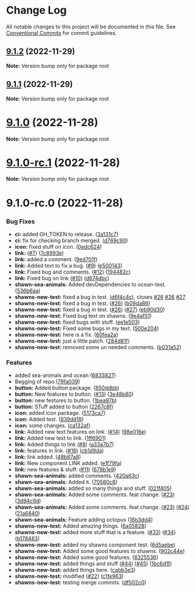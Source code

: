 # Change Log

All notable changes to this project will be documented in this file.
See [Conventional Commits](https://conventionalcommits.org) for commit guidelines.

## [9.1.2](https://github.com/Stompke/testing-lerna/compare/v9.1.1...v9.1.2) (2022-11-29)

**Note:** Version bump only for package root





## [9.1.1](https://github.com/Stompke/testing-lerna/compare/v9.1.0...v9.1.1) (2022-11-29)

**Note:** Version bump only for package root





# [9.1.0](https://github.com/Stompke/testing-lerna/compare/v9.1.0-rc.1...v9.1.0) (2022-11-28)

**Note:** Version bump only for package root





# [9.1.0-rc.1](https://github.com/Stompke/testing-lerna/compare/v9.1.0-rc.0...v9.1.0-rc.1) (2022-11-28)

**Note:** Version bump only for package root





# 9.1.0-rc.0 (2022-11-28)


### Bug Fixes

* **ci:** added GH_TOKEN to release. ([3a131c7](https://github.com/Stompke/testing-lerna/commit/3a131c7a768f33e59d8a671f1de4befefa352068))
* **ci:** fix for checking branch merged. ([d769c90](https://github.com/Stompke/testing-lerna/commit/d769c90c3b802bbb274adc31e85729bbb79580c8))
* **icon:** fixed stuff on icon. ([0edc624](https://github.com/Stompke/testing-lerna/commit/0edc6247555d506091e31ee97640e43445149631))
* **link:** ([#7](https://github.com/Stompke/testing-lerna/issues/7)) ([7c8993e](https://github.com/Stompke/testing-lerna/commit/7c8993e607e482fe3856223a089a1896b579f974))
* **link:** added a comment. ([9ed701f](https://github.com/Stompke/testing-lerna/commit/9ed701f5efd3d69a2b6d84f34b4c8cb1483930e8))
* **link:** Added text to fix a bug. ([#9](https://github.com/Stompke/testing-lerna/issues/9)) ([e500143](https://github.com/Stompke/testing-lerna/commit/e500143c840baf0d439489535ef674e064263451))
* **link:** Fixed bug and comments. ([#12](https://github.com/Stompke/testing-lerna/issues/12)) ([194482c](https://github.com/Stompke/testing-lerna/commit/194482c952ba53031571cef53058388d88a474d1))
* **link:** Fixed bug on link ([#10](https://github.com/Stompke/testing-lerna/issues/10)) ([d674dbc](https://github.com/Stompke/testing-lerna/commit/d674dbca15d968219f8cc03bd45cfeb4b24cff45))
* **shawn-sea-animals:** Added devDependencies to ocean-test. ([536b6aa](https://github.com/Stompke/testing-lerna/commit/536b6aa7d7b9a823f74183c30840664b5e15a720))
* **shawns-new-test:** fixed a bug in test. ([d6f4c4c](https://github.com/Stompke/testing-lerna/commit/d6f4c4cf33a35e53dd3bc834f6a8128f135bf3cb)), closes [#26](https://github.com/Stompke/testing-lerna/issues/26) [#26](https://github.com/Stompke/testing-lerna/issues/26) [#27](https://github.com/Stompke/testing-lerna/issues/27)
* **shawns-new-test:** fixed a bug in test. ([#26](https://github.com/Stompke/testing-lerna/issues/26)) ([b09da86](https://github.com/Stompke/testing-lerna/commit/b09da869d2a32dc30465e5cf415d1b032d6b489c))
* **shawns-new-test:** fixed a bug in test. ([#26](https://github.com/Stompke/testing-lerna/issues/26)) ([#27](https://github.com/Stompke/testing-lerna/issues/27)) ([eb90d30](https://github.com/Stompke/testing-lerna/commit/eb90d30e4cf29664d03429cd8bf754bcc3ba3e7c))
* **shawns-new-test:** Fixed bug text on shawns. ([9e4af51](https://github.com/Stompke/testing-lerna/commit/9e4af512c89b597e1d553f8954d37f7bb57f1e98))
* **shawns-new-test:** fixed bugs with stuff. ([ee1e503](https://github.com/Stompke/testing-lerna/commit/ee1e503ac8a806ba9f431d8f0a75e56c20cfbf7b))
* **shawns-new-test:** Fixed some bugs in my text. ([500e204](https://github.com/Stompke/testing-lerna/commit/500e2042dce67e8cdee1b75576b5734146815336))
* **shawns-new-test:** here is a fix. ([60fea2a](https://github.com/Stompke/testing-lerna/commit/60fea2a7cfba1fde17a0400e4027bf1d576a8809))
* **shawns-new-test:** just a little patch. ([284d81f](https://github.com/Stompke/testing-lerna/commit/284d81f8a5c8da335f8f768c22966eda87a9783b))
* **shawns-new-test:** removed some un needed comments. ([b031a52](https://github.com/Stompke/testing-lerna/commit/b031a52d6a8a63ad19699abcabfbdc17124486f4))


### Features

* added sea-animals and ocean ([6833827](https://github.com/Stompke/testing-lerna/commit/68338272e324f6360e0115e548db84bc0209e12f))
* Begging of repo ([79fa039](https://github.com/Stompke/testing-lerna/commit/79fa039eab9e94ce1340eb0d4e3e1a8466dc078b))
* **button:** Added button package. ([850ddbb](https://github.com/Stompke/testing-lerna/commit/850ddbb581932fa2887b3a6528a19047e18f5b8f))
* **button:** New features to button. ([#13](https://github.com/Stompke/testing-lerna/issues/13)) ([3e48b80](https://github.com/Stompke/testing-lerna/commit/3e48b8044ca3012605aaa4233a14fd8a81cdd12a))
* **button:** new festures to button. ([1bea97b](https://github.com/Stompke/testing-lerna/commit/1bea97ba13e54aab6793393446a3a84a0fd04894))
* **button:** STuff added to button ([2267c8f](https://github.com/Stompke/testing-lerna/commit/2267c8f1d4f901641fb1eb2925d7f4ca7f92d19f))
* **icon:** added icon package. ([5173ca7](https://github.com/Stompke/testing-lerna/commit/5173ca7a08b38245a71d8b1af76dd7d0563b9ee8))
* **icon:** Added test. ([839dd18](https://github.com/Stompke/testing-lerna/commit/839dd18acb379692ac59d0064dcaa727d1cc762e))
* **icon:** some changes. ([ca132af](https://github.com/Stompke/testing-lerna/commit/ca132aff14994c375a99d22c5a4ce79662501f00))
* **link:** Added new text features on link. ([#14](https://github.com/Stompke/testing-lerna/issues/14)) ([98e016e](https://github.com/Stompke/testing-lerna/commit/98e016ef4c9ffa402b620cea85973b4ab5761d13))
* **link:** Added new text to link. ([1ff6901](https://github.com/Stompke/testing-lerna/commit/1ff69016daeef12b2132708c5bdcbdf88462a21d))
* **link:** Added things to link ([#8](https://github.com/Stompke/testing-lerna/issues/8)) ([a33a7b7](https://github.com/Stompke/testing-lerna/commit/a33a7b7f32a588b05b17443be3d0dcb7a9c01c5b))
* **link:** features in link. ([#16](https://github.com/Stompke/testing-lerna/issues/16)) ([cb1d9da](https://github.com/Stompke/testing-lerna/commit/cb1d9da06c8a2a4fe336da1c480520be1b612671))
* **link:** link added. ([48b87a8](https://github.com/Stompke/testing-lerna/commit/48b87a8ca8d27c4ddee6664e8f727ff2f01afb05))
* **link:** New component LINK added. ([e1f79fa](https://github.com/Stompke/testing-lerna/commit/e1f79fad5c8af94efe22fe29d69f04c884605dfc))
* **link:** new features & stuff. ([#11](https://github.com/Stompke/testing-lerna/issues/11)) ([678b1e9](https://github.com/Stompke/testing-lerna/commit/678b1e914890196015d313eca0af7d9697d2abbc))
* **shawn-sea-animals:** added comments. ([420a63c](https://github.com/Stompke/testing-lerna/commit/420a63cf18e6005b684f413ced482fd3974b8663))
* **shawn-sea-animals:** Added it. ([70580c8](https://github.com/Stompke/testing-lerna/commit/70580c833a2b2d62ee1527be04c740361e8b9ebc))
* **shawn-sea-animals:** added so many things and stuff. ([021f405](https://github.com/Stompke/testing-lerna/commit/021f405eb79900a3918dff7264e8eeb47b42e680))
* **shawn-sea-animals:** Added some comments. feat change. ([#23](https://github.com/Stompke/testing-lerna/issues/23)) ([3d94c9d](https://github.com/Stompke/testing-lerna/commit/3d94c9d876dd65bfba8f8ac153ad6242ca5b71a6))
* **shawn-sea-animals:** Added some comments. feat change. ([#23](https://github.com/Stompke/testing-lerna/issues/23)) ([#24](https://github.com/Stompke/testing-lerna/issues/24)) ([21a6840](https://github.com/Stompke/testing-lerna/commit/21a6840c9d89c836f8c80f8e8a011082a5aed831))
* **shawn-sea-animals:** Feature adding octopus ([16b3dd4](https://github.com/Stompke/testing-lerna/commit/16b3dd4900ac22649bce4c7135ca5fa67b63124e))
* **shawns-new-test:** Added amazing things. ([6a05828](https://github.com/Stompke/testing-lerna/commit/6a05828aaebb8cec13d3076e384f5b71bab4f042))
* **shawns-new-test:** added more stuff that is a feature. ([#33](https://github.com/Stompke/testing-lerna/issues/33)) ([#34](https://github.com/Stompke/testing-lerna/issues/34)) ([b178483](https://github.com/Stompke/testing-lerna/commit/b17848329c3f26cf5a603d960d84eb2203fb122a))
* **shawns-new-test:** added my shawns component test. ([6d5aebe](https://github.com/Stompke/testing-lerna/commit/6d5aebec354173de9f50380c33a1ce7bc28dee46))
* **shawns-new-test:** Added some good features to shawns. ([902c44e](https://github.com/Stompke/testing-lerna/commit/902c44ef06ebbe7f2a7f357f2f8c7105c86fafb0))
* **shawns-new-test:** Added some good features. ([6325536](https://github.com/Stompke/testing-lerna/commit/632553676fb9fe0a9fff7c05e8c2602c7445bb24))
* **shawns-new-test:** added things and stuff ([#44](https://github.com/Stompke/testing-lerna/issues/44)) ([#45](https://github.com/Stompke/testing-lerna/issues/45)) ([1bc6d1f](https://github.com/Stompke/testing-lerna/commit/1bc6d1fc39cda930e6ca4cf85cc8f63428cd941f))
* **shawns-new-test:** added things here. ([cabb3e3](https://github.com/Stompke/testing-lerna/commit/cabb3e35640d666b73901b0ccddebdc9163721f1))
* **shawns-new-test:** modified ([#22](https://github.com/Stompke/testing-lerna/issues/22)) ([c1fe963](https://github.com/Stompke/testing-lerna/commit/c1fe963b661f53b71eabb39080672274be2c1f73))
* **shawns-new-test:** testing merge commits. ([df502c0](https://github.com/Stompke/testing-lerna/commit/df502c0e9d127e797c644fead6a40d994f9901e2))
